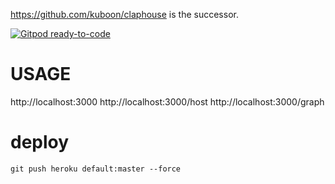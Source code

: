 https://github.com/kuboon/claphouse is the successor.

[![Gitpod ready-to-code](https://img.shields.io/badge/Gitpod-ready--to--code-blue?logo=gitpod)](https://gitpod.io/#https://github.com/kuboon/remo-sound)

# USAGE

http://localhost:3000
http://localhost:3000/host
http://localhost:3000/graph

# deploy

`git push heroku default:master --force`
